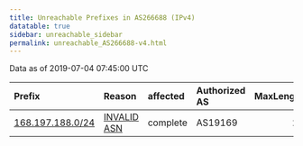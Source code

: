 ```yaml
---
title: Unreachable Prefixes in AS266688 (IPv4)
datatable: true
sidebar: unreachable_sidebar
permalink: unreachable_AS266688-v4.html
---
```


Data as of 2019-07-04 07:45:00 UTC


<div class="datatable-begin"></div>

| Prefix                                                     | Reason                                                                                                   | affected   | Authorized AS   |   MaxLength | Anchor                                         |   unreachable /24s |
|:-----------------------------------------------------------|:---------------------------------------------------------------------------------------------------------|:-----------|:----------------|------------:|:-----------------------------------------------|-------------------:|
| [168.197.188.0/24](https://stat.ripe.net/168.197.188.0/24) | [INVALID ASN](https://rpki-validator.ripe.net/announcement-preview?asn=AS266688&prefix=168.197.188.0/24) | complete   | AS19169         |          24 | [LACNIC](unreachable_LACNIC_RPKI_Root-v4.html) |                  1 |

<div class="datatable-end"></div>
